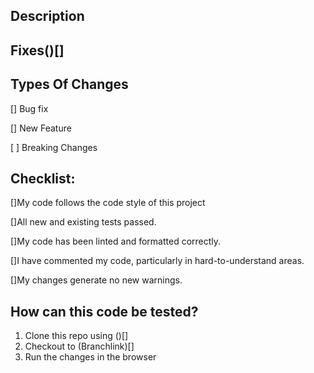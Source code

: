 ## Description

## Fixes()[]
## Types Of Changes
[] Bug fix

[] New Feature

[ ] Breaking Changes

## Checklist:
[]My code follows the code style of this project

[]All new and existing tests passed.

[]My code has been linted and formatted correctly.

[]I have commented my code, particularly in hard-to-understand areas.

[]My changes generate no new warnings.

## How can this code be tested?
1. Clone this repo using ()[]
2. Checkout to (Branchlink)[]
3. Run the changes in the browser

